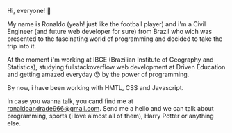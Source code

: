 Hi, everyone! 👋

My name is Ronaldo (yeah! just like the football player) and i'm a Civil Engineer (and future web developer for sure) from Brazil who wich was presented to the fascinating world of programming and decided to take the trip into it.

At the moment i'm working at IBGE (Brazilian Institute of Geography and Statistics), studying fullstackoverflow web development at Driven Education and getting amazed  everyday 😯 by the power of programming.

By now, i have been working with HMTL, CSS and Javascript.   

In case you wanna talk, you cand find me at ronaldoandrade966@gmail.com. Send me a hello and we can talk about programming, sports (i love almost all of them), Harry Potter or anything else.                                                                                                                       

<!--
**ronaldo-a/ronaldo-a** is a ✨ _special_ ✨ repository because its `README.md` (this file) appears on your GitHub profile.

Here are some ideas to get you started:

- 🔭 I’m currently working on ...
- 🌱 I’m currently learning ...
- 👯 I’m looking to collaborate on ...
- 🤔 I’m looking for help with ...
- 💬 Ask me about ...
- 📫 How to reach me: ...
- 😄 Pronouns: ...
- ⚡ Fun fact: ...
-->
